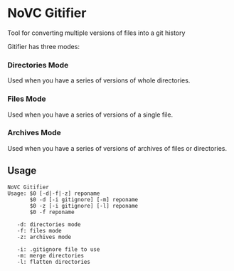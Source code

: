 # NoVC Gitifier

Tool for converting multiple versions of files into a git history

Gitifier has three modes:

### Directories Mode

Used when you have a series of versions of whole directories.

### Files Mode

Used when you have a series of versions of a single file.

### Archives Mode

Used when you have a series of versions of archives of files or directories.

## Usage

```man
NoVC Gitifier
Usage: $0 [-d|-f|-z] reponame
       $0 -d [-i gitignore] [-m] reponame
       $0 -z [-i gitignore] [-l] reponame
       $0 -f reponame

   -d: directories mode
   -f: files mode
   -z: archives mode

   -i: .gitignore file to use
   -m: merge directories
   -l: flatten directories
```
